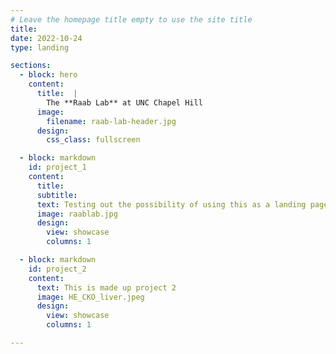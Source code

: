 ```yaml
---
# Leave the homepage title empty to use the site title
title:
date: 2022-10-24
type: landing

sections:
  - block: hero
    content: 
      title:  | 
        The **Raab Lab** at UNC Chapel Hill
      image: 
        filename: raab-lab-header.jpg    
      design: 
        css_class: fullscreen

  - block: markdown 
    id: project_1 
    content: 
      title: 
      subtitle: 
      text: Testing out the possibility of using this as a landing page 
      image: raablab.jpg
      design:  
        view: showcase
        columns: 1

  - block: markdown 
    id: project_2  
    content: 
      text: This is made up project 2 
      image: HE_CKO_liver.jpeg
      design: 
        view: showcase
        columns: 1

---
```


 